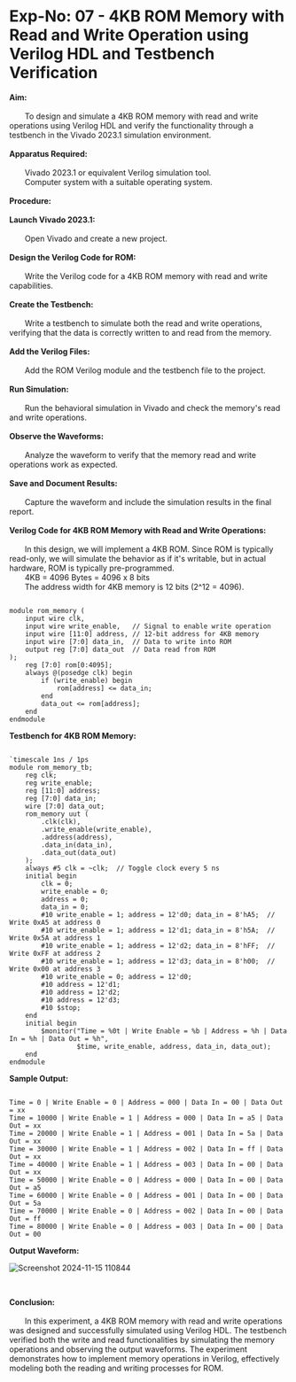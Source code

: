 # Exp-No: 07 - 4KB ROM Memory with Read and Write Operation using Verilog HDL and Testbench Verification

**Aim:** <br>
<br>
&emsp;&emsp;To design and simulate a 4KB ROM memory with read and write operations using Verilog HDL and verify the functionality through a testbench in the Vivado 2023.1 simulation environment.<br>
<br>
**Apparatus Required:** <br>
<br>
&emsp;&emsp;Vivado 2023.1 or equivalent Verilog simulation tool.<br>
&emsp;&emsp;Computer system with a suitable operating system.<br>
<br>
**Procedure:** <br>
<br>
**Launch Vivado 2023.1:** <br>
<br>
&emsp;&emsp;Open Vivado and create a new project.<br>
<br>
**Design the Verilog Code for ROM:** <br>
<br>
&emsp;&emsp;Write the Verilog code for a 4KB ROM memory with read and write capabilities.<br>
<br>
**Create the Testbench:** <br>
<br>
&emsp;&emsp;Write a testbench to simulate both the read and write operations, verifying that the data is correctly written to and read from the memory.<br>
<br>
**Add the Verilog Files:** <br>
<br>
&emsp;&emsp;Add the ROM Verilog module and the testbench file to the project.<br>
<br>
**Run Simulation:** <br>
<br>
&emsp;&emsp;Run the behavioral simulation in Vivado and check the memory's read and write operations.<br>
<br> 
**Observe the Waveforms:** <br>
<br>
&emsp;&emsp;Analyze the waveform to verify that the memory read and write operations work as expected.<br>
<br>
**Save and Document Results:** <br>
<br>
&emsp;&emsp;Capture the waveform and include the simulation results in the final report.<br>
<br>
**Verilog Code for 4KB ROM Memory with Read and Write Operations:** <br>
<br>
&emsp;&emsp;In this design, we will implement a 4KB ROM. Since ROM is typically read-only, we will simulate the behavior as if it's writable, but in actual hardware, ROM is typically pre-programmed.<br>
&emsp;&emsp;4KB = 4096 Bytes = 4096 x 8 bits <br>
&emsp;&emsp;The address width for 4KB memory is 12 bits (2^12 = 4096).<br>
```

module rom_memory (
    input wire clk,
    input wire write_enable,   // Signal to enable write operation
    input wire [11:0] address, // 12-bit address for 4KB memory
    input wire [7:0] data_in,  // Data to write into ROM
    output reg [7:0] data_out  // Data read from ROM
);
    reg [7:0] rom[0:4095];
    always @(posedge clk) begin
        if (write_enable) begin
            rom[address] <= data_in;
        end
        data_out <= rom[address];
    end
endmodule

```

**Testbench for 4KB ROM Memory:** 
```

`timescale 1ns / 1ps
module rom_memory_tb;
    reg clk;
    reg write_enable;
    reg [11:0] address;
    reg [7:0] data_in;
    wire [7:0] data_out;
    rom_memory uut (
        .clk(clk),
        .write_enable(write_enable),
        .address(address),
        .data_in(data_in),
        .data_out(data_out)
    );
    always #5 clk = ~clk;  // Toggle clock every 5 ns
    initial begin
        clk = 0;
        write_enable = 0;
        address = 0;
        data_in = 0;
        #10 write_enable = 1; address = 12'd0; data_in = 8'hA5;  // Write 0xA5 at address 0
        #10 write_enable = 1; address = 12'd1; data_in = 8'h5A;  // Write 0x5A at address 1
        #10 write_enable = 1; address = 12'd2; data_in = 8'hFF;  // Write 0xFF at address 2
        #10 write_enable = 1; address = 12'd3; data_in = 8'h00;  // Write 0x00 at address 3
        #10 write_enable = 0; address = 12'd0;
        #10 address = 12'd1;
        #10 address = 12'd2;
        #10 address = 12'd3;
        #10 $stop;
    end
    initial begin
        $monitor("Time = %0t | Write Enable = %b | Address = %h | Data In = %h | Data Out = %h", 
                 $time, write_enable, address, data_in, data_out);
    end
endmodule

```
**Sample Output:**
```

Time = 0 | Write Enable = 0 | Address = 000 | Data In = 00 | Data Out = xx
Time = 10000 | Write Enable = 1 | Address = 000 | Data In = a5 | Data Out = xx
Time = 20000 | Write Enable = 1 | Address = 001 | Data In = 5a | Data Out = xx
Time = 30000 | Write Enable = 1 | Address = 002 | Data In = ff | Data Out = xx
Time = 40000 | Write Enable = 1 | Address = 003 | Data In = 00 | Data Out = xx
Time = 50000 | Write Enable = 0 | Address = 000 | Data In = 00 | Data Out = a5
Time = 60000 | Write Enable = 0 | Address = 001 | Data In = 00 | Data Out = 5a
Time = 70000 | Write Enable = 0 | Address = 002 | Data In = 00 | Data Out = ff
Time = 80000 | Write Enable = 0 | Address = 003 | Data In = 00 | Data Out = 00

```
**Output Waveform:** 

![Screenshot 2024-11-15 110844](https://github.com/user-attachments/assets/eddce12c-a62f-4a3e-92f9-cc13c0e77dd2)

<br>

**Conclusion:** <br>
<br>
&emsp;&emsp;In this experiment, a 4KB ROM memory with read and write operations was designed and successfully simulated using Verilog HDL. The testbench verified both the write and read functionalities by simulating the memory operations and observing the output waveforms. The experiment demonstrates how to implement memory operations in Verilog, effectively modeling both the reading and writing processes for ROM.
